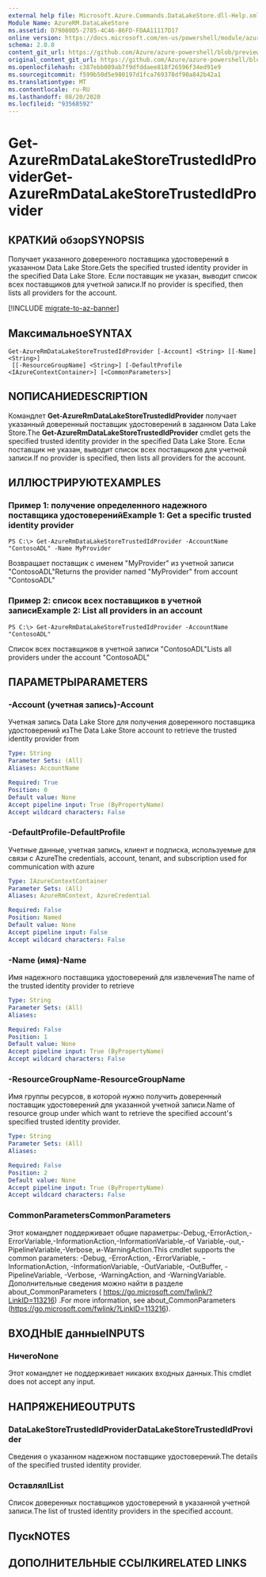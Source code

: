 ```yaml
---
external help file: Microsoft.Azure.Commands.DataLakeStore.dll-Help.xml
Module Name: AzureRM.DataLakeStore
ms.assetid: D79080D5-2785-4C46-86FD-FDAA11117D17
online version: https://docs.microsoft.com/en-us/powershell/module/azurerm.datalakestore/get-azurermdatalakestoretrustedidprovider
schema: 2.0.0
content_git_url: https://github.com/Azure/azure-powershell/blob/preview/src/ResourceManager/DataLakeStore/Commands.DataLakeStore/help/Get-AzureRmDataLakeStoreTrustedIdProvider.md
original_content_git_url: https://github.com/Azure/azure-powershell/blob/preview/src/ResourceManager/DataLakeStore/Commands.DataLakeStore/help/Get-AzureRmDataLakeStoreTrustedIdProvider.md
ms.openlocfilehash: c387ebb089ab7f9dfddaee818f26596f34ed91e9
ms.sourcegitcommit: f599b50d5e980197d1fca769378df90a842b42a1
ms.translationtype: MT
ms.contentlocale: ru-RU
ms.lasthandoff: 08/20/2020
ms.locfileid: "93568592"
---
```

# <span data-ttu-id="2d780-101">Get-AzureRmDataLakeStoreTrustedIdProvider</span><span class="sxs-lookup"><span data-stu-id="2d780-101">Get-AzureRmDataLakeStoreTrustedIdProvider</span></span>

## <span data-ttu-id="2d780-102">КРАТКИй обзор</span><span class="sxs-lookup"><span data-stu-id="2d780-102">SYNOPSIS</span></span>
<span data-ttu-id="2d780-103">Получает указанного доверенного поставщика удостоверений в указанном Data Lake Store.</span><span class="sxs-lookup"><span data-stu-id="2d780-103">Gets the specified trusted identity provider in the specified Data Lake Store.</span></span>
<span data-ttu-id="2d780-104">Если поставщик не указан, выводит список всех поставщиков для учетной записи.</span><span class="sxs-lookup"><span data-stu-id="2d780-104">If no provider is specified, then lists all providers for the account.</span></span>

[!INCLUDE [migrate-to-az-banner](../../includes/migrate-to-az-banner.md)]

## <span data-ttu-id="2d780-105">Максимальное</span><span class="sxs-lookup"><span data-stu-id="2d780-105">SYNTAX</span></span>

```
Get-AzureRmDataLakeStoreTrustedIdProvider [-Account] <String> [[-Name] <String>]
 [[-ResourceGroupName] <String>] [-DefaultProfile <IAzureContextContainer>] [<CommonParameters>]
```

## <span data-ttu-id="2d780-106">NОПИСАНИЕ</span><span class="sxs-lookup"><span data-stu-id="2d780-106">DESCRIPTION</span></span>
<span data-ttu-id="2d780-107">Командлет **Get-AzureRmDataLakeStoreTrustedIdProvider** получает указанный доверенный поставщик удостоверений в заданном Data Lake Store.</span><span class="sxs-lookup"><span data-stu-id="2d780-107">The **Get-AzureRmDataLakeStoreTrustedIdProvider** cmdlet gets the specified trusted identity provider in the specified Data Lake Store.</span></span>
<span data-ttu-id="2d780-108">Если поставщик не указан, выводит список всех поставщиков для учетной записи.</span><span class="sxs-lookup"><span data-stu-id="2d780-108">If no provider is specified, then lists all providers for the account.</span></span>

## <span data-ttu-id="2d780-109">ИЛЛЮСТРИРУЮТ</span><span class="sxs-lookup"><span data-stu-id="2d780-109">EXAMPLES</span></span>

### <span data-ttu-id="2d780-110">Пример 1: получение определенного надежного поставщика удостоверений</span><span class="sxs-lookup"><span data-stu-id="2d780-110">Example 1: Get a specific trusted identity provider</span></span>
```
PS C:\> Get-AzureRmDataLakeStoreTrustedIdProvider -AccountName "ContosoADL" -Name MyProvider
```

<span data-ttu-id="2d780-111">Возвращает поставщик с именем "MyProvider" из учетной записи "ContosoADL"</span><span class="sxs-lookup"><span data-stu-id="2d780-111">Returns the provider named "MyProvider" from account "ContosoADL"</span></span>

### <span data-ttu-id="2d780-112">Пример 2: список всех поставщиков в учетной записи</span><span class="sxs-lookup"><span data-stu-id="2d780-112">Example 2: List all providers in an account</span></span>
```
PS C:\> Get-AzureRmDataLakeStoreTrustedIdProvider -AccountName "ContosoADL"
```

<span data-ttu-id="2d780-113">Список всех поставщиков в учетной записи "ContosoADL"</span><span class="sxs-lookup"><span data-stu-id="2d780-113">Lists all providers under the account "ContosoADL"</span></span>

## <span data-ttu-id="2d780-114">ПАРАМЕТРЫ</span><span class="sxs-lookup"><span data-stu-id="2d780-114">PARAMETERS</span></span>

### <span data-ttu-id="2d780-115">-Account (учетная запись)</span><span class="sxs-lookup"><span data-stu-id="2d780-115">-Account</span></span>
<span data-ttu-id="2d780-116">Учетная запись Data Lake Store для получения доверенного поставщика удостоверений из</span><span class="sxs-lookup"><span data-stu-id="2d780-116">The Data Lake Store account to retrieve the trusted identity provider from</span></span>

```yaml
Type: String
Parameter Sets: (All)
Aliases: AccountName

Required: True
Position: 0
Default value: None
Accept pipeline input: True (ByPropertyName)
Accept wildcard characters: False
```

### <span data-ttu-id="2d780-117">-DefaultProfile</span><span class="sxs-lookup"><span data-stu-id="2d780-117">-DefaultProfile</span></span>
<span data-ttu-id="2d780-118">Учетные данные, учетная запись, клиент и подписка, используемые для связи с Azure</span><span class="sxs-lookup"><span data-stu-id="2d780-118">The credentials, account, tenant, and subscription used for communication with azure</span></span>

```yaml
Type: IAzureContextContainer
Parameter Sets: (All)
Aliases: AzureRmContext, AzureCredential

Required: False
Position: Named
Default value: None
Accept pipeline input: False
Accept wildcard characters: False
```

### <span data-ttu-id="2d780-119">-Name (имя)</span><span class="sxs-lookup"><span data-stu-id="2d780-119">-Name</span></span>
<span data-ttu-id="2d780-120">Имя надежного поставщика удостоверений для извлечения</span><span class="sxs-lookup"><span data-stu-id="2d780-120">The name of the trusted identity provider to retrieve</span></span>

```yaml
Type: String
Parameter Sets: (All)
Aliases: 

Required: False
Position: 1
Default value: None
Accept pipeline input: True (ByPropertyName)
Accept wildcard characters: False
```

### <span data-ttu-id="2d780-121">-ResourceGroupName</span><span class="sxs-lookup"><span data-stu-id="2d780-121">-ResourceGroupName</span></span>
<span data-ttu-id="2d780-122">Имя группы ресурсов, в которой нужно получить доверенный поставщик удостоверений для указанной учетной записи.</span><span class="sxs-lookup"><span data-stu-id="2d780-122">Name of resource group under which want to retrieve the specified account's specified trusted identity provider.</span></span>

```yaml
Type: String
Parameter Sets: (All)
Aliases: 

Required: False
Position: 2
Default value: None
Accept pipeline input: True (ByPropertyName)
Accept wildcard characters: False
```

### <span data-ttu-id="2d780-123">CommonParameters</span><span class="sxs-lookup"><span data-stu-id="2d780-123">CommonParameters</span></span>
<span data-ttu-id="2d780-124">Этот командлет поддерживает общие параметры:-Debug,-ErrorAction,-ErrorVariable,-InformationAction,-InformationVariable,-of Variable,-out,-PipelineVariable,-Verbose, и-WarningAction.</span><span class="sxs-lookup"><span data-stu-id="2d780-124">This cmdlet supports the common parameters: -Debug, -ErrorAction, -ErrorVariable, -InformationAction, -InformationVariable, -OutVariable, -OutBuffer, -PipelineVariable, -Verbose, -WarningAction, and -WarningVariable.</span></span> <span data-ttu-id="2d780-125">Дополнительные сведения можно найти в разделе about_CommonParameters ( https://go.microsoft.com/fwlink/?LinkID=113216) .</span><span class="sxs-lookup"><span data-stu-id="2d780-125">For more information, see about_CommonParameters (https://go.microsoft.com/fwlink/?LinkID=113216).</span></span>

## <span data-ttu-id="2d780-126">ВХОДНЫЕ данные</span><span class="sxs-lookup"><span data-stu-id="2d780-126">INPUTS</span></span>

### <span data-ttu-id="2d780-127">Ничего</span><span class="sxs-lookup"><span data-stu-id="2d780-127">None</span></span>
<span data-ttu-id="2d780-128">Этот командлет не поддерживает никаких входных данных.</span><span class="sxs-lookup"><span data-stu-id="2d780-128">This cmdlet does not accept any input.</span></span>

## <span data-ttu-id="2d780-129">НАПРЯЖЕНИЕ</span><span class="sxs-lookup"><span data-stu-id="2d780-129">OUTPUTS</span></span>

### <span data-ttu-id="2d780-130">DataLakeStoreTrustedIdProvider</span><span class="sxs-lookup"><span data-stu-id="2d780-130">DataLakeStoreTrustedIdProvider</span></span>
<span data-ttu-id="2d780-131">Сведения о указанном надежном поставщике удостоверений.</span><span class="sxs-lookup"><span data-stu-id="2d780-131">The details of the specified trusted identity provider.</span></span>

### <span data-ttu-id="2d780-132">Оставлял<DataLakeStoreTrustedIdProvider></span><span class="sxs-lookup"><span data-stu-id="2d780-132">IList<DataLakeStoreTrustedIdProvider></span></span>
<span data-ttu-id="2d780-133">Список доверенных поставщиков удостоверений в указанной учетной записи.</span><span class="sxs-lookup"><span data-stu-id="2d780-133">The list of trusted identity providers in the specified account.</span></span>

## <span data-ttu-id="2d780-134">Пуск</span><span class="sxs-lookup"><span data-stu-id="2d780-134">NOTES</span></span>

## <span data-ttu-id="2d780-135">ДОПОЛНИТЕЛЬНЫЕ ССЫЛКИ</span><span class="sxs-lookup"><span data-stu-id="2d780-135">RELATED LINKS</span></span>


